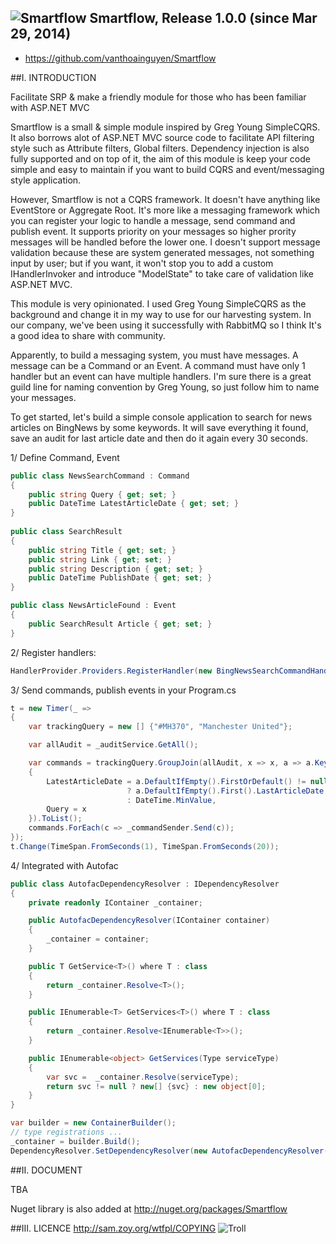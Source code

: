 ![Smartflow](http://oi60.tinypic.com/2mwcqq.jpg)
Smartflow, Release 1.0.0 (since Mar 29, 2014)
-----------------------------------------------------------------------
* https://github.com/vanthoainguyen/Smartflow


##I. INTRODUCTION

Facilitate SRP & make a friendly module for those who has been familiar with ASP.NET MVC

Smartflow is a small & simple module inspired by Greg Young SimpleCQRS. It also borrows alot of ASP.NET MVC source code to facilitate API filtering style such as Attribute filters, Global filters. Dependency injection is also fully supported and on top of it, the aim of this module is keep your code simple and easy to maintain if you want to build CQRS and event/messaging style application. 

However, Smartflow is not a CQRS framework. It doesn't have anything like EventStore or Aggregate Root. It's more like a messaging framework which you can register your logic to handle a message, send command and publish event. It supports priority on your messages so higher prority messages will be handled before the lower one. I doesn't support message validation because these are system generated messages, not something input by user; but if you want, it won't stop you to add a custom IHandlerInvoker and introduce "ModelState" to take care of validation like ASP.NET MVC.

This module is very opinionated. I used Greg Young SimpleCQRS as the background and change it in my way to use for our harvesting system. In our company, we've been using it successfully with RabbitMQ so I think It's a good idea to share with community.

Apparently, to build a messaging system, you must have messages. A message can be a Command or an Event. A command must have only 1 handler but an event can have multiple handlers. I'm sure there is a great guild line for naming convention by Greg Young, so just follow him to name your messages.

To get started, let's build a simple console application to search for news articles on BingNews by some keywords. It will save everything it found, save an audit for last article date and then do it again every 30 seconds.

1/ Define Command, Event

```c#
public class NewsSearchCommand : Command
{
	public string Query { get; set; }
	public DateTime LatestArticleDate { get; set; }
}
	
public class SearchResult
{
	public string Title { get; set; }
	public string Link { get; set; }
	public string Description { get; set; }
	public DateTime PublishDate { get; set; }
}

public class NewsArticleFound : Event
{
	public SearchResult Article { get; set; }
}
```

2/ Register handlers:

```c#
HandlerProvider.Providers.RegisterHandler(new BingNewsSearchCommandHandler());
```

3/ Send commands, publish events in your Program.cs

```c#
t = new Timer(_ =>
{
	var trackingQuery = new [] {"#MH370", "Manchester United"};

	var allAudit = _auditService.GetAll();

	var commands = trackingQuery.GroupJoin(allAudit, x => x, a => a.Keyword, (x,a) => new NewsSearchCommand
	{
		LatestArticleDate = a.DefaultIfEmpty().FirstOrDefault() != null 
						  ? a.DefaultIfEmpty().First().LastArticleDate 
						  : DateTime.MinValue,
		Query = x
	}).ToList();
	commands.ForEach(c => _commandSender.Send(c));
});
t.Change(TimeSpan.FromSeconds(1), TimeSpan.FromSeconds(20));
```

4/ Integrated with Autofac

```c#
public class AutofacDependencyResolver : IDependencyResolver
{
	private readonly IContainer _container;

	public AutofacDependencyResolver(IContainer container)
	{
		_container = container;
	}

	public T GetService<T>() where T : class
	{
		return _container.Resolve<T>();
	}

	public IEnumerable<T> GetServices<T>() where T : class
	{
		return _container.Resolve<IEnumerable<T>>();
	}

	public IEnumerable<object> GetServices(Type serviceType)
	{
		var svc =  _container.Resolve(serviceType);
		return svc != null ? new[] {svc} : new object[0];
	}
}

var builder = new ContainerBuilder();
// type registrations ...
_container = builder.Build();
DependencyResolver.SetDependencyResolver(new AutofacDependencyResolver(_container));
```

##II. DOCUMENT

TBA

Nuget library is also added at http://nuget.org/packages/Smartflow

##III. LICENCE
http://sam.zoy.org/wtfpl/COPYING 
![Troll](http://i40.tinypic.com/2m4vl2x.jpg) 
